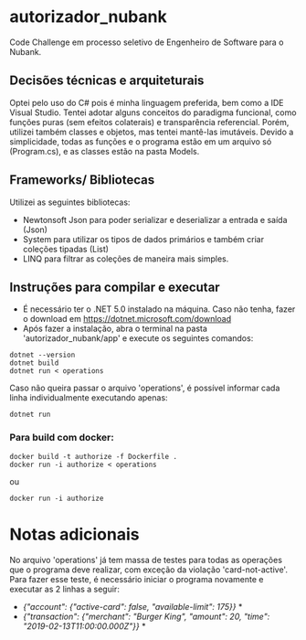 # autorizador_nubank
Code Challenge em processo seletivo de Engenheiro de Software para o Nubank.

## Decisões técnicas e arquiteturais
Optei pelo uso do C# pois é minha linguagem preferida, bem como a IDE Visual Studio.
Tentei adotar alguns conceitos do paradigma funcional, como funções puras (sem efeitos colaterais) e transparência referencial. Porém, utilizei também classes e objetos, mas tentei mantê-las imutáveis.
Devido a simplicidade, todas as funções e o programa estão em um arquivo só (Program.cs), e as classes estão na pasta Models.

## Frameworks/ Bibliotecas
Utilizei as seguintes bibliotecas:
- Newtonsoft Json para poder serializar e deserializar a entrada e saída (Json)
- System para utilizar os tipos de dados primários e também criar coleções tipadas (List)
- LINQ para filtrar as coleções de maneira mais simples. 

## Instruções para compilar e executar
- É necessário ter o .NET 5.0 instalado na máquina. Caso não tenha, fazer o download em https://dotnet.microsoft.com/download
- Após fazer a instalação, abra o terminal na pasta 'autorizador_nubank/app' e execute os seguintes comandos:

```
dotnet --version
dotnet build
dotnet run < operations
```

Caso não queira passar o arquivo 'operations', é possível informar cada linha individualmente executando apenas:

```
dotnet run
```


### Para build com docker:

```
docker build -t authorize -f Dockerfile .
docker run -i authorize < operations
```

ou 

```
docker run -i authorize
```


# Notas adicionais
No arquivo 'operations' já tem massa de testes para todas as operações que o programa deve realizar, com exceção da violação 'card-not-active'. Para fazer esse teste, é necessário iniciar o programa novamente e executar as 2 linhas a seguir:

* *{"account": {"active-card": false, "available-limit": 175}}* *
* *{"transaction": {"merchant": "Burger King", "amount": 20, "time": "2019-02-13T11:00:00.000Z"}}* *


